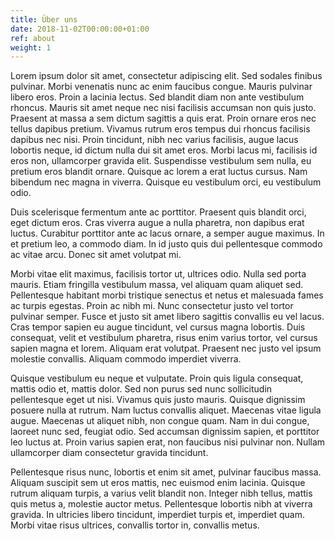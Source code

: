 ```yaml
---
title: Über uns
date: 2018-11-02T00:00:00+01:00
ref: about
weight: 1
---
```

Lorem ipsum dolor sit amet, consectetur adipiscing elit. Sed sodales finibus pulvinar. Morbi venenatis nunc ac enim faucibus congue. Mauris pulvinar libero eros. Proin a lacinia lectus. Sed blandit diam non ante vestibulum rhoncus. Mauris sit amet neque nec nisi facilisis accumsan non quis justo. Praesent at massa a sem dictum sagittis a quis erat. Proin ornare eros nec tellus dapibus pretium. Vivamus rutrum eros tempus dui rhoncus facilisis dapibus nec nisi. Proin tincidunt, nibh nec varius facilisis, augue lacus lobortis neque, id dictum nulla dui sit amet eros. Morbi lacus mi, facilisis id eros non, ullamcorper gravida elit. Suspendisse vestibulum sem nulla, eu pretium eros blandit ornare. Quisque ac lorem a erat luctus cursus. Nam bibendum nec magna in viverra. Quisque eu vestibulum orci, eu vestibulum odio.

Duis scelerisque fermentum ante ac porttitor. Praesent quis blandit orci, eget dictum eros. Cras viverra augue a nulla pharetra, non dapibus erat luctus. Curabitur porttitor ante ac lacus ornare, a semper augue maximus. In et pretium leo, a commodo diam. In id justo quis dui pellentesque commodo ac vitae arcu. Donec sit amet volutpat mi.

Morbi vitae elit maximus, facilisis tortor ut, ultrices odio. Nulla sed porta mauris. Etiam fringilla vestibulum massa, vel aliquam quam aliquet sed. Pellentesque habitant morbi tristique senectus et netus et malesuada fames ac turpis egestas. Proin ac nibh mi. Nunc consectetur justo vel tortor pulvinar semper. Fusce et justo sit amet libero sagittis convallis eu vel lacus. Cras tempor sapien eu augue tincidunt, vel cursus magna lobortis. Duis consequat, velit et vestibulum pharetra, risus enim varius tortor, vel cursus sapien magna et lorem. Aliquam erat volutpat. Praesent nec justo vel ipsum molestie convallis. Aliquam commodo imperdiet viverra.

Quisque vestibulum eu neque et vulputate. Proin quis ligula consequat, mattis odio et, mattis dolor. Sed non purus sed nunc sollicitudin pellentesque eget ut nisi. Vivamus quis justo mauris. Quisque dignissim posuere nulla at rutrum. Nam luctus convallis aliquet. Maecenas vitae ligula augue. Maecenas ut aliquet nibh, non congue quam. Nam in dui congue, laoreet nunc sed, feugiat odio. Sed accumsan dignissim sapien, et porttitor leo luctus at. Proin varius sapien erat, non faucibus nisi pulvinar non. Nullam ullamcorper diam consectetur gravida tincidunt.

Pellentesque risus nunc, lobortis et enim sit amet, pulvinar faucibus massa. Aliquam suscipit sem ut eros mattis, nec euismod enim lacinia. Quisque rutrum aliquam turpis, a varius velit blandit non. Integer nibh tellus, mattis quis metus a, molestie auctor metus. Pellentesque lobortis nibh at viverra gravida. In ultricies libero tincidunt, imperdiet turpis et, imperdiet quam. Morbi vitae risus ultrices, convallis tortor in, convallis metus.